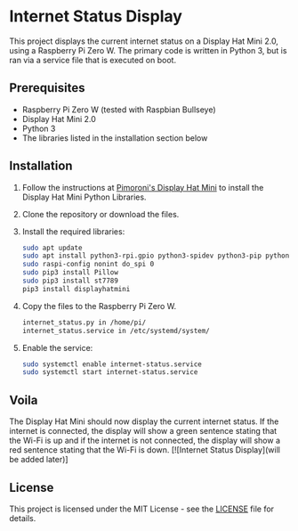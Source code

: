 # Internet Status Display

This project displays the current internet status on a Display Hat Mini 2.0, using a Raspberry Pi Zero W. The primary code is written in Python 3, but is ran via a service file that is executed on boot.

## Prerequisites

- Raspberry Pi Zero W (tested with Raspbian Bullseye)
- Display Hat Mini 2.0
- Python 3
- The libraries listed in the installation section below

## Installation

1. Follow the instructions at [Pimoroni's Display Hat Mini](https://github.com/pimoroni/displayhatmini-python) to install the Display Hat Mini Python Libraries.
2. Clone the repository or download the files.
3. Install the required libraries:

    ```bash
    sudo apt update
    sudo apt install python3-rpi.gpio python3-spidev python3-pip python3-pil python3-numpy
    sudo raspi-config nonint do_spi 0
    sudo pip3 install Pillow
    sudo pip3 install st7789
    pip3 install displayhatmini
    ```

4. Copy the files to the Raspberry Pi Zero W.

    ```bash
    internet_status.py in /home/pi/
    internet_status.service in /etc/systemd/system/
    ```

5. Enable the service:

    ```bash
   sudo systemctl enable internet-status.service
   sudo systemctl start internet-status.service
    ```

## Voila

The Display Hat Mini should now display the current internet status. If the internet is connected, the display will show a green sentence stating that the Wi-Fi is up and if the internet is not connected, the display will show a red sentence stating that the Wi-Fi is down.
[![Internet Status Display](will be added later)]

## License

This project is licensed under the MIT License - see the [LICENSE](LICENSE) file for details.
